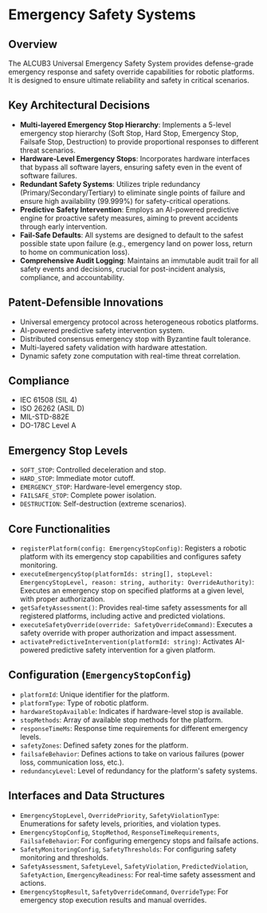 # Emergency Safety Systems

## Overview
The ALCUB3 Universal Emergency Safety System provides defense-grade emergency response and safety override capabilities for robotic platforms. It is designed to ensure ultimate reliability and safety in critical scenarios.

## Key Architectural Decisions
- **Multi-layered Emergency Stop Hierarchy**: Implements a 5-level emergency stop hierarchy (Soft Stop, Hard Stop, Emergency Stop, Failsafe Stop, Destruction) to provide proportional responses to different threat scenarios.
- **Hardware-Level Emergency Stops**: Incorporates hardware interfaces that bypass all software layers, ensuring safety even in the event of software failures.
- **Redundant Safety Systems**: Utilizes triple redundancy (Primary/Secondary/Tertiary) to eliminate single points of failure and ensure high availability (99.999%) for safety-critical operations.
- **Predictive Safety Intervention**: Employs an AI-powered predictive engine for proactive safety measures, aiming to prevent accidents through early intervention.
- **Fail-Safe Defaults**: All systems are designed to default to the safest possible state upon failure (e.g., emergency land on power loss, return to home on communication loss).
- **Comprehensive Audit Logging**: Maintains an immutable audit trail for all safety events and decisions, crucial for post-incident analysis, compliance, and accountability.

## Patent-Defensible Innovations
- Universal emergency protocol across heterogeneous robotics platforms.
- AI-powered predictive safety intervention system.
- Distributed consensus emergency stop with Byzantine fault tolerance.
- Multi-layered safety validation with hardware attestation.
- Dynamic safety zone computation with real-time threat correlation.

## Compliance
- IEC 61508 (SIL 4)
- ISO 26262 (ASIL D)
- MIL-STD-882E
- DO-178C Level A

## Emergency Stop Levels
- `SOFT_STOP`: Controlled deceleration and stop.
- `HARD_STOP`: Immediate motor cutoff.
- `EMERGENCY_STOP`: Hardware-level emergency stop.
- `FAILSAFE_STOP`: Complete power isolation.
- `DESTRUCTION`: Self-destruction (extreme scenarios).

## Core Functionalities
- `registerPlatform(config: EmergencyStopConfig)`: Registers a robotic platform with its emergency stop capabilities and configures safety monitoring.
- `executeEmergencyStop(platformIds: string[], stopLevel: EmergencyStopLevel, reason: string, authority: OverrideAuthority)`: Executes an emergency stop on specified platforms at a given level, with proper authorization.
- `getSafetyAssessment()`: Provides real-time safety assessments for all registered platforms, including active and predicted violations.
- `executeSafetyOverride(override: SafetyOverrideCommand)`: Executes a safety override with proper authorization and impact assessment.
- `activatePredictiveIntervention(platformId: string)`: Activates AI-powered predictive safety intervention for a given platform.

## Configuration (`EmergencyStopConfig`)
- `platformId`: Unique identifier for the platform.
- `platformType`: Type of robotic platform.
- `hardwareStopAvailable`: Indicates if hardware-level stop is available.
- `stopMethods`: Array of available stop methods for the platform.
- `responseTimeMs`: Response time requirements for different emergency levels.
- `safetyZones`: Defined safety zones for the platform.
- `failsafeBehavior`: Defines actions to take on various failures (power loss, communication loss, etc.).
- `redundancyLevel`: Level of redundancy for the platform's safety systems.

## Interfaces and Data Structures
- `EmergencyStopLevel`, `OverridePriority`, `SafetyViolationType`: Enumerations for safety levels, priorities, and violation types.
- `EmergencyStopConfig`, `StopMethod`, `ResponseTimeRequirements`, `FailsafeBehavior`: For configuring emergency stops and failsafe actions.
- `SafetyMonitoringConfig`, `SafetyThresholds`: For configuring safety monitoring and thresholds.
- `SafetyAssessment`, `SafetyLevel`, `SafetyViolation`, `PredictedViolation`, `SafetyAction`, `EmergencyReadiness`: For real-time safety assessment and actions.
- `EmergencyStopResult`, `SafetyOverrideCommand`, `OverrideType`: For emergency stop execution results and manual overrides.
